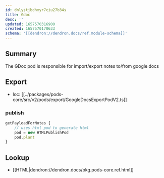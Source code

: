 ```yaml
---
id: dnlystjbdhxyr7ciu27b34s
title: Gdoc
desc: ''
updated: 1657570316900
created: 1657570170633
schema: '[[dendron://dendron.docs/ref.module-schema]]'
---
```


## Summary

The GDoc pod is responsible for import/export notes to/from google docs

## Export

- loc: [[../packages/pods-core/src/v2/pods/export/GoogleDocsExportPodV2.ts]]

### publish
```ts
getPayloadForNotes { 
    // uses html pod to generate html
    pod = new HTMLPublishPod
    pod.plant
}
```

## Lookup
- [[HTML|dendron://dendron.docs/pkg.pods-core.ref.html]]